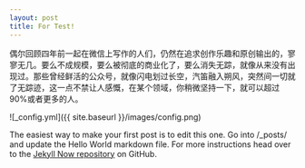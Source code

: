 ```yaml
---
layout: post
title: For Test!
---
```

偶尔回顾四年前一起在微信上写作的人们，仍然在追求创作乐趣和原创输出的，寥寥无几。要么不成规模，要么被彻底的商业化了，要么消失无踪，就像从来没有出现过。那些曾经鲜活的公众号，就像闪电划过长空，汽笛融入朔风，突然间一切就了无踪迹，这一点不禁让人感慨，在某个领域，你稍微坚持一下，就可以超过90%或者更多的人。

![_config.yml]({{ site.baseurl }}/images/config.png)

The easiest way to make your first post is to edit this one. Go into /_posts/ and update the Hello World markdown file. For more instructions head over to the [Jekyll Now repository](https://github.com/barryclark/jekyll-now) on GitHub.
